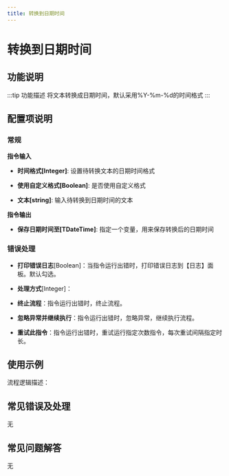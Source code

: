 ```yaml
---
title: 转换到日期时间
---
```


# 转换到日期时间

## 功能说明

:::tip 功能描述
将文本转换成日期时间，默认采用%Y-%m-%d的时间格式
:::

## 配置项说明

### 常规

**指令输入**

- **时间格式[Integer]**: 设置待转换文本的日期时间格式

- **使用自定义格式[Boolean]**: 是否使用自定义格式

- **文本[string]**: 输入待转换到日期时间的文本


**指令输出**

- **保存日期时间至[TDateTime]**: 指定一个变量，用来保存转换后的日期时间

### 错误处理

- **打印错误日志**[Boolean]：当指令运行出错时，打印错误日志到【日志】面板。默认勾选。

- **处理方式**[Integer]：

 - **终止流程**：指令运行出错时，终止流程。

 - **忽略异常并继续执行**：指令运行出错时，忽略异常，继续执行流程。

 - **重试此指令**：指令运行出错时，重试运行指定次数指令，每次重试间隔指定时长。

## 使用示例

流程逻辑描述：

## 常见错误及处理

无

## 常见问题解答

无


